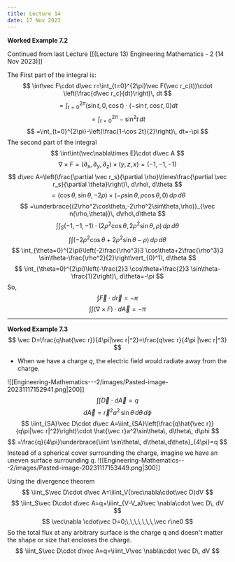 ```yaml
---
title: Lecture 14
date: 17 Nov 2023
---
```

**Worked Example 7.2**

Continued from last Lecture [[(Lecture 13) Engineering Mathematics - 2 (14 Nov 2023)]]

The First part of the integral is:
$$
\int\vec F\cdot d\vec r=\int_{t=0}^{2\pi}\vec F(\vec r_c(t))\cdot \left(\frac{d\vec r_c}{dt}\right)\, dt
$$
$$
=\int_{t=0}^{2\pi} (\sin t,0,\cos t)\cdot(-\sin t,\cos t, 0)dt
$$
$$
=\int_{t=0}^{2\pi}-\sin^2 t\, dt
$$
$$
=\int_{t=0}^{2\pi}-\left(\frac{1-\cos 2t}{2}\right)\, dt=-\pi
$$
The second part of the integral
$$
\int\int(\vec\nabla\times E)\cdot d\vec A
$$
$$
\nabla\times F=(\partial_x,\partial_y,\partial_z)\times(y,z,x)=(-1,-1,-1)
$$
$$
d\vec A=\left(\frac{\partial \vec r_s}{\partial \rho}\times\frac{\partial \vec r_s}{\partial \theta}\right)\, d\rho\, d\theta
$$
$$
=(\cos\theta,\sin\theta,-2\rho)\times(-\rho\sin\theta, \rho\cos\theta, 0)\, d\rho\, d\theta
$$
$$
=\underbrace{(2\rho^2\cos\theta,-2\rho^2\sin\theta,\rho)}_{\vec n(\rho,\theta)}\, d\rho\,d\theta
$$
$$
\int\int_S (-1,-1,-1)\cdot (2\rho^2\cos\theta,2\rho^2\sin\theta,\rho)\, d\rho\,d\theta
$$
$$
\int\int(-2\rho^2\cos\theta+2\rho^2\sin\theta-\rho)\, d\rho\,d\theta
$$
$$
\int_{\theta=0}^{2\pi}\left(-2\frac{\rho^3}3 \cos\theta+2\frac{\rho^3}3 \sin\theta-\frac{\rho^2}{2}\right\vert_{0}^1\, d\theta
$$
$$
\int_{\theta=0}^{2\pi}\left(-\frac{2}3 \cos\theta+\frac{2}3 \sin\theta-\frac{1}2\right)\, d\theta=-\pi
$$
So,
$$
\int\vec F\cdot d\vec r=-\pi
$$
$$
\int\int(\nabla\times F)\cdot d\vec A=-\pi
$$
___
**Worked Example 7.3**
$$
\vec D=\frac{q\hat{\vec r}}{4\pi|\vec r|^2}=\frac{q\vec r}{4\pi |\vec r|^3}
$$
- When we have a charge $q$, the electric field would radiate away from the charge.

![[Engineering-Mathematics---2/images/Pasted-image-20231117152941.png|200]]
$$
\int\int\vec D\cdot d\vec A=q
$$
$$
d\vec A=\vec r^2 a^2\,\sin\theta\, d\theta\, d\phi
$$
$$
\iint_{SA}\vec D\cdot d\vec A=\iint_{SA}\left(\frac{q\hat{\vec r}}{q\pi|\vec r|^2}\right)\cdot \hat{\vec r}a^2\sin\theta\, d\theta\, d\phi
$$
$$
=\frac{q}{4\pi}\underbrace{\iint \sin\theta\, d\theta\,d\theta}_{4\pi}=q
$$
Instead of a spherical cover surrounding the charge, imagine we have an uneven surface surrounding $q$.
![[Engineering-Mathematics---2/images/Pasted-image-20231117153449.png|300]]

Using the divergence theorem
$$
\iint_S\vec D\cdot d\vec A=\iiint_V(\vec\nabla\cdot\vec D)dV
$$
$$
\iint_S\vec D\cdot d\vec A=q+\iiint_{V-V_a}\vec \nabla\cdot \vec D\, dV
$$
$$
\vec\nabla \cdot\vec D=0;\,\,\,\,\,\,\,\vec r\ne0
$$
So the total flux at any arbitrary surface is the charge q and doesn't matter the shape or size that encloses the charge.
$$
\iint_S\vec D\cdot d\vec A=q=\iiint_V\vec \nabla\cdot \vec D\, dV
$$
